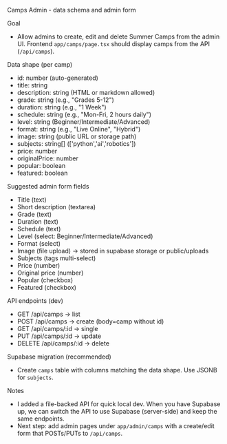 Camps Admin - data schema and admin form

Goal
- Allow admins to create, edit and delete Summer Camps from the admin UI. Frontend `app/camps/page.tsx` should display camps from the API (`/api/camps`).

Data shape (per camp)
- id: number (auto-generated)
- title: string
- description: string (HTML or markdown allowed)
- grade: string (e.g., "Grades 5-12")
- duration: string (e.g., "1 Week")
- schedule: string (e.g., "Mon-Fri, 2 hours daily")
- level: string (Beginner/Intermediate/Advanced)
- format: string (e.g., "Live Online", "Hybrid")
- image: string (public URL or storage path)
- subjects: string[] (['python','ai','robotics'])
- price: number
- originalPrice: number
- popular: boolean
- featured: boolean

Suggested admin form fields
- Title (text)
- Short description (textarea)
- Grade (text)
- Duration (text)
- Schedule (text)
- Level (select: Beginner/Intermediate/Advanced)
- Format (select)
- Image (file upload) -> stored in supabase storage or public/uploads
- Subjects (tags multi-select)
- Price (number)
- Original price (number)
- Popular (checkbox)
- Featured (checkbox)

API endpoints (dev)
- GET /api/camps -> list
- POST /api/camps -> create (body=camp without id)
- GET /api/camps/:id -> single
- PUT /api/camps/:id -> update
- DELETE /api/camps/:id -> delete

Supabase migration (recommended)
- Create `camps` table with columns matching the data shape. Use JSONB for `subjects`.

Notes
- I added a file-backed API for quick local dev. When you have Supabase up, we can switch the API to use Supabase (server-side) and keep the same endpoints.
- Next step: add admin pages under `app/admin/camps` with a create/edit form that POSTs/PUTs to `/api/camps`.
